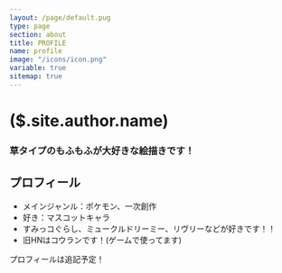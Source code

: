 ```yaml
---
layout: /page/default.pug
type: page
section: about
title: PROFILE
name: profile
image: "/icons/icon.png"
variable: true
sitemap: true
---
```


# ($.site.author.name)

### 草タイプのもふもふが大好きな絵描きです！


## プロフィール

- メインジャンル：ポケモン、一次創作
- 好き：マスコットキャラ
- すみっコぐらし、ミュークルドリーミー、リヴリーなどが好きです！！
- 旧HNはコウランです！(ゲームで使ってます)

プロフィールは追記予定！
